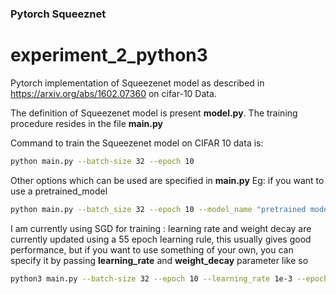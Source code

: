 ### Pytorch Squeeznet

# experiment_2_python3

Pytorch implementation of Squeezenet model as described in https://arxiv.org/abs/1602.07360 on cifar-10 Data.

The definition of Squeezenet model is present **model.py**.
The training procedure resides in the file **main.py**

Command to train the Squeezenet model on CIFAR 10 data is:
```bash
python main.py --batch-size 32 --epoch 10
```
Other options which can be used are specified in **main.py**
Eg: if you want to use a pretrained_model
```bash
python main.py --batch_size 32 --epoch 10 --model_name "pretrained model"
```

I am currently using SGD for training : learning rate and weight decay are currently updated using a 55 epoch learning rule, this usually gives good performance, but if you want to use something of your own, you can specify it by passing **learning_rate** and **weight_decay** parameter like so

```bash
python3 main.py --batch-size 32 --epoch 10 --learning_rate 1e-3 --epoch_55
```
